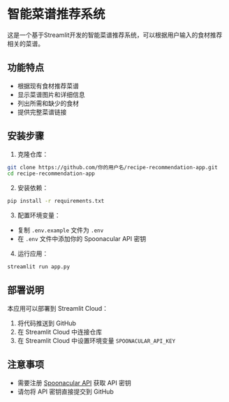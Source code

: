 # 智能菜谱推荐系统

这是一个基于Streamlit开发的智能菜谱推荐系统，可以根据用户输入的食材推荐相关的菜谱。

## 功能特点

- 根据现有食材推荐菜谱
- 显示菜谱图片和详细信息
- 列出所需和缺少的食材
- 提供完整菜谱链接

## 安装步骤

1. 克隆仓库：
```bash
git clone https://github.com/你的用户名/recipe-recommendation-app.git
cd recipe-recommendation-app
```

2. 安装依赖：
```bash
pip install -r requirements.txt
```

3. 配置环境变量：
- 复制 `.env.example` 文件为 `.env`
- 在 `.env` 文件中添加你的 Spoonacular API 密钥

4. 运行应用：
```bash
streamlit run app.py
```

## 部署说明

本应用可以部署到 Streamlit Cloud：

1. 将代码推送到 GitHub
2. 在 Streamlit Cloud 中连接仓库
3. 在 Streamlit Cloud 中设置环境变量 `SPOONACULAR_API_KEY`

## 注意事项

- 需要注册 [Spoonacular API](https://spoonacular.com/food-api) 获取 API 密钥
- 请勿将 API 密钥直接提交到 GitHub
